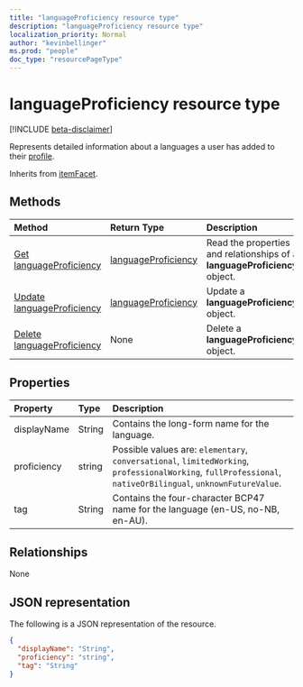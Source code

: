 ```yaml
---
title: "languageProficiency resource type"
description: "languageProficiency resource type"
localization_priority: Normal
author: "kevinbellinger"
ms.prod: "people"
doc_type: "resourcePageType"
---
```


# languageProficiency resource type

[!INCLUDE [beta-disclaimer](../../includes/beta-disclaimer.md)]

Represents detailed information about a languages a user has added to their [profile](profile.md).

Inherits from [itemFacet](itemFacet.md).

## Methods

| Method                                                       | Return Type                                   | Description                                                      | 
|:-------------------------------------------------------------|:----------------------------------------------|:-----------------------------------------------------------------|
| [Get languageProficiency](../api/languageproficiency-get.md) | [languageProficiency](languageproficiency.md) | Read the properties and relationships of a **languageProficiency** object. |
| [Update languageProficiency](../api/languageproficiency-update.md)               | [languageProficiency](languageproficiency.md) | Update a **languageProficiency** object.                               |
| [Delete languageProficiency](../api/languageproficiency-delete.md)               | None                                          | Delete a **languageProficiency** object.                               |

## Properties

| Property     | Type        | Description                                                                                                                                                 |
|:-------------|:------------|:------------------------------------------------------------------------------------------------------------------------------------------------------------|
|displayName   |String       | Contains the long-form name for the language.                                                                                                   |
|proficiency   |string       | Possible values are: `elementary`, `conversational`, `limitedWorking`, `professionalWorking`, `fullProfessional`, `nativeOrBilingual`, `unknownFutureValue`.|
|tag           |String       | Contains the four-character BCP47 name for the language (en-US, no-NB, en-AU).                                                                                  |

## Relationships

None

## JSON representation

The following is a JSON representation of the resource. 

<!-- {
  "blockType": "resource",
  "optionalProperties": [

  ],
  "@odata.type": "microsoft.graph.languageProficiency",
  "baseType": ""
}-->

```json
{
  "displayName": "String",
  "proficiency": "string",
  "tag": "String"
}
```

<!-- uuid: 16cd6b66-4b1a-43a1-adaf-3a886856ed98
2019-02-04 14:57:30 UTC -->
<!-- {
  "type": "#page.annotation",
  "description": "languageProficiency resource",
  "keywords": "",
  "section": "documentation",
  "tocPath": ""
}-->
